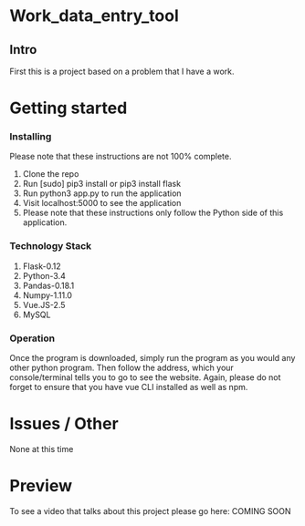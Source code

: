 # Work_data_entry_tool
## Intro

First this is a project based on a problem that I have a work.


# Getting started
### Installing

Please note that these instructions are not 100% complete. 

1. Clone the repo
2. Run [sudo] pip3 install or pip3 install flask
3. Run python3 app.py to run the application
4. Visit localhost:5000 to see the application
5. Please note that these instructions only follow the Python side of this application.

### Technology Stack

1. Flask-0.12
2. Python-3.4
3. Pandas-0.18.1
4. Numpy-1.11.0
5. Vue.JS-2.5
6. MySQL

### Operation

Once the program is downloaded, simply run the program as you would any other python program.
Then follow the address, which your console/terminal tells you to go to see the
website. Again, please do not forget to ensure that you have vue CLI installed
as well as npm.

# Issues / Other

None at this time

# Preview

To see a video that talks about this project please go here: COMING SOON